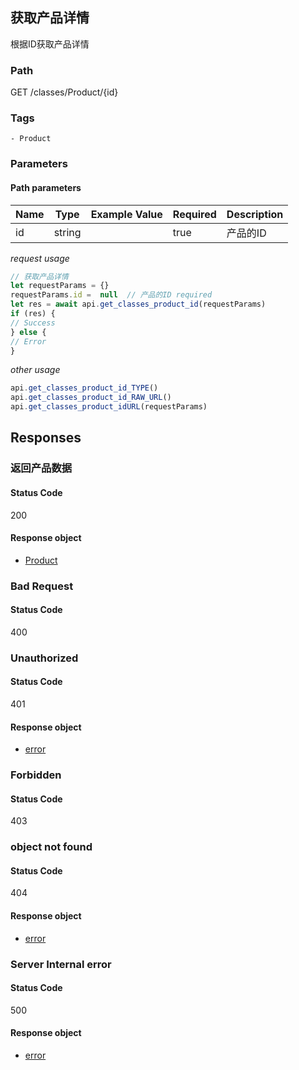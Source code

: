 ## 获取产品详情

根据ID获取产品详情
### Path
GET /classes/Product/{id}

### Tags
    - Product
### Parameters


#### Path parameters

| Name | Type | Example Value | Required | Description |
| ---- | ---- | ------------- | -------- | ----------- |
| id | string |  |  true  | 产品的ID |
*request usage*
```javascript
// 获取产品详情
let requestParams = {}
requestParams.id =  null  // 产品的ID required
let res = await api.get_classes_product_id(requestParams)
if (res) {
// Success
} else {
// Error
}
```
*other usage*
```javascript
api.get_classes_product_id_TYPE()
api.get_classes_product_id_RAW_URL()
api.get_classes_product_idURL(requestParams)
```

## Responses
### 返回产品数据

#### Status Code
200


#### Response object
* [Product](../models/Product.md)

### Bad Request

#### Status Code
400



### Unauthorized

#### Status Code
401


#### Response object
* [error](../models/error.md)

### Forbidden

#### Status Code
403



### object not found

#### Status Code
404


#### Response object
* [error](../models/error.md)

### Server Internal error

#### Status Code
500


#### Response object
* [error](../models/error.md)

